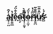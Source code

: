 ## [ȧ̴̬͔̠̤̓̂l̸̡͈̼̲̔ẹ̵̐͋̈́̕a̶̙̗͠t̷̡̛̜̠̱̣̅̄̄̀o̶͔̠̼̹̍̇̈́ř̶̛̟̋͐̔í̸̧͍̪͌̐̃u̸̞͗̂̍̑̈s̵̛̻̓́̍](https://wiby.me/surprise/)
